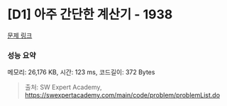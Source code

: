 # [D1] 아주 간단한 계산기 - 1938 

[문제 링크](https://swexpertacademy.com/main/code/problem/problemDetail.do?contestProbId=AV5PjsYKAMIDFAUq) 

### 성능 요약

메모리: 26,176 KB, 시간: 123 ms, 코드길이: 372 Bytes



> 출처: SW Expert Academy, https://swexpertacademy.com/main/code/problem/problemList.do